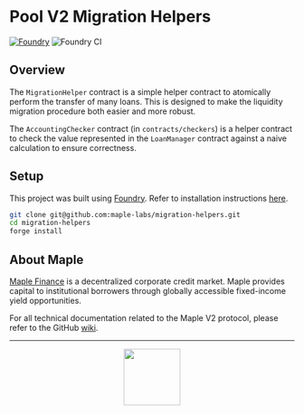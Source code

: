 # Pool V2 Migration Helpers

[![Foundry][foundry-badge]][foundry]
![Foundry CI](https://github.com/maple-labs/migration-helpers/actions/workflows/forge.yaml/badge.svg)

[foundry]: https://getfoundry.sh/
[foundry-badge]: https://img.shields.io/badge/Built%20with-Foundry-FFDB1C.svg

## Overview

The `MigrationHelper` contract is a simple helper contract to atomically perform the transfer of many loans. This is designed to make the liquidity migration procedure both easier and more robust.

The `AccountingChecker` contract (in `contracts/checkers`) is a helper contract to check the value represented in the `LoanManager` contract against a naive calculation to ensure correctness.

## Setup

This project was built using [Foundry](https://book.getfoundry.sh/). Refer to installation instructions [here](https://github.com/foundry-rs/foundry#installation).

```sh
git clone git@github.com:maple-labs/migration-helpers.git
cd migration-helpers
forge install
```

## About Maple
[Maple Finance](https://maple.finance/) is a decentralized corporate credit market. Maple provides capital to institutional borrowers through globally accessible fixed-income yield opportunities.

For all technical documentation related to the Maple V2 protocol, please refer to the GitHub [wiki](https://github.com/maple-labs/maple-core-v2/wiki).

---

<p align="center">
  <img src="https://user-images.githubusercontent.com/44272939/196706799-fe96d294-f700-41e7-a65f-2d754d0a6eac.gif" height="100" />
</p>
